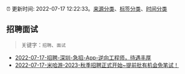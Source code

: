 :alarm_clock: 更新时间: 2022-07-17 12:22:33。[来源分类](../README.md)、[标签分类](../TAGS.md)、[时间分类](../TIMELINE.md)

## 招聘面试


> 关键字：`招聘`、`面试`



- [2022-07-17-招聘-深圳-急招-App-逆向工程师，待遇丰厚](https://www.v2ex.com/t/866820) 
- [2022-07-17-米哈游-2023-秋季招聘正式开始~提前批有机会免笔试！](https://www.v2ex.com/t/866795) 
